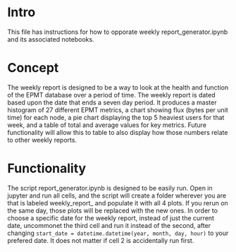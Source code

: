# Intro
This file has instructions for how to opporate weekly report_generator.ipynb and its associated notebooks.

# Concept
The weekly report is designed to be a way to look at the health and function of the EPMT database over a period of time. 
The weekly report is dated based upon the date that ends a seven day period. It produces a master histogram of 27 different EPMT metrics, a chart showing flux (bytes per unit time) for each node, a pie chart displaying the top 5 heaviest users for that week, and a table of total and average values for key metrics. Future functionality will allow this to table to also display how those numbers relate to other weekly reports.

# Functionality
The script report_generator.ipynb is designed to be easily run. Open in jupyter and run all cells, and the script will create a folder wherever you are that is labeled weekly_report_<date> and populate it with all 4 plots. If you rerun on the same day, those plots will be replaced with the new ones. In order to choose a specific date for the weekly report, instead of just the current date, uncommonet the third cell and run it instead of the second, after changing `start_date = datetime.datetime(year, month, day, hour)` to your prefered date. It does not matter if cell 2 is accidentally run first.